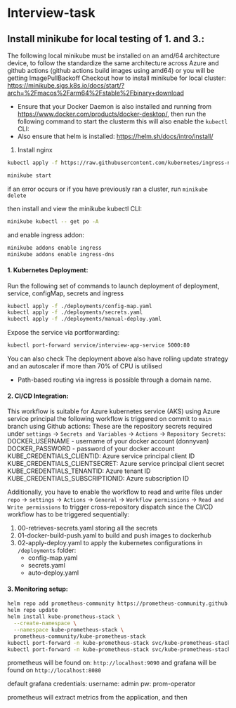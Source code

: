 # Interview-task
## Install minikube for local testing of 1. and 3.:
The following local minikube must be installed on an amd/64 architecture device, to follow the standardize the same architecture across Azure and github actions (github actions build images using amd64) or you will be getting ImagePullBackoff
Checkout how to install minikube for local cluster:
https://minikube.sigs.k8s.io/docs/start/?arch=%2Fmacos%2Farm64%2Fstable%2Fbinary+download
* Ensure that your Docker Daemon is also installed and running from https://www.docker.com/products/docker-desktop/, then run the following command to start the clusterm this will also enable the `kubectl` CLI:
* Also ensure that helm is installed: https://helm.sh/docs/intro/install/

1. Install nginx
```bash
kubectl apply -f https://raw.githubusercontent.com/kubernetes/ingress-nginx/main/deploy/static/provider/cloud/deploy.yaml
```

```bash
minikube start
```
if an error occurs or if you have previously ran a cluster, run `minikube delete`

then install and view the minikube kubectl CLI:
```bash
minikube kubectl -- get po -A
```
and enable ingress addon:
```bash
minikube addons enable ingress
minikube addons enable ingress-dns
```


#### 1. Kubernetes Deployment:
Run the following set of commands to launch deployment of deployment, service, configMap, secrets and ingress
``` bash
kubectl apply -f ./deployments/config-map.yaml
kubectl apply -f ./deployments/secrets.yaml
kubectl apply -f ./deployments/manual-deploy.yaml
```
Expose the service via portforwarding:
```bash
kubectl port-forward service/interview-app-service 5000:80
```
You can also check
The deployment above also have rolling update strategy and an autoscaler if more than 70% of CPU is utilised
* Path-based routing via ingress is possible through a domain name.

#### 2. CI/CD Integration:
This workflow is suitable for Azure kubernetes service (AKS) using Azure service principal
the following workflow is triggered on commit to `main` branch using Github actions:
These are the repository secrets required under `settings` -> `Secrets and Variables` -> `Actions` -> `Repository Secrets`:
DOCKER_USERNAME - username of your docker account (donnyvan)
DOCKER_PASSWORD - password of your docker account
KUBE_CREDENTIALS_CLIENTID: Azure service principal client ID
KUBE_CREDENTIALS_CLIENTSECRET: Azure service principal client secret
KUBE_CREDENTIALS_TENANTID: Azure tenant ID
KUBE_CREDENTIALS_SUBSCRIPTIONID: Azure subscription ID

Additionally, you have to enable the workflow to read and write files under `repo` -> `settings` -> `Actions` -> `General` -> `Workflow permissions` -> `Read and Write permissions` to trigger cross-repository dispatch since the CI/CD workflow has to be triggered sequentially:
1. 00-retrieves-secrets.yaml storing all the secrets
2. 01-docker-build-push.yaml to build and push images to dockerhub 
3. 02-apply-deploy.yaml to apply the kubernetes configurations in `/deployments` folder:
    - config-map.yaml
    - secrets.yaml
    - auto-deploy.yaml

#### 3. Monitoring setup:

```bash
helm repo add prometheus-community https://prometheus-community.github.io/helm-charts
helm repo update
helm install kube-prometheus-stack \
  --create-namespace \
  --namespace kube-prometheus-stack \
  prometheus-community/kube-prometheus-stack
kubectl port-forward -n kube-prometheus-stack svc/kube-prometheus-stack-prometheus 9090:9090
kubectl port-forward -n kube-prometheus-stack svc/kube-prometheus-stack-grafana 8080:80
```

prometheus will be found on: `http://localhost:9090` and grafana will be found on `http://localhost:8080`


default grafana credentials:
username: admin
pw: prom-operator

prometheus will extract metrics from the application, and then


